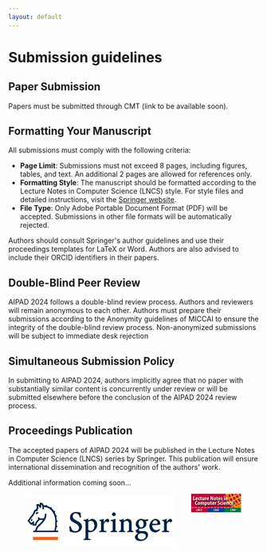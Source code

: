 ```yaml
---
layout: default
---
```


# Submission guidelines

## Paper Submission

<p>Papers must be submitted through CMT (link to be available soon). <!--({{ site.workshop.submission_link }})--></p>

## Formatting Your Manuscript

All submissions must comply with the following criteria:

- **Page Limit**: Submissions must not exceed 8 pages, including figures, tables, and text. An additional 2 pages are allowed for references only.
- **Formatting Style**: The manuscript should be formatted according to the Lecture Notes in Computer Science (LNCS) style. For style files and detailed instructions, visit the [Springer website](https://www.springer.com/gp/computer-science/lncs/conference-proceedings-guidelines).
- **File Type**: Only Adobe Portable Document Format (PDF) will be accepted. Submissions in other file formats will be automatically rejected.

Authors should consult Springer's author guidelines and use their proceedings templates for LaTeX or Word. Authors are also advised to include their ORCID identifiers in their papers. 
<!-- The corresponding author must fill out and sign a Consent-to-Publish form on behalf of all co-authors, and the name on the copyright form should correspond with the name marked on the paper. No changes to authorship will be permitted after submission to Springer.-->

## Double-Blind Peer Review
AIPAD 2024 follows a double-blind review process. Authors and reviewers will remain anonymous to each other. 
Authors must prepare their submissions according to the Anonymity guidelines of MICCAI to ensure the integrity of the double-blind review process. Non-anonymized submissions will be subject to immediate desk rejection

<!-- ## Supplementary Material
Submission of supplementary material is optional and may include:

- Videos showcasing results not included in the main paper.
- Anonymized related submissions to other conferences and journals.
- Technical appendices or reports with detailed proofs and mathematical derivations supplementary to the main paper.

References to any supplementary material should be clearly indicated in the main manuscript. Reviewers are not obligated to review supplementary materials.-->

## Simultaneous Submission Policy
In submitting to AIPAD 2024, authors implicitly agree that no paper with substantially similar content is concurrently under review or will be submitted elsewhere before the conclusion of the AIPAD 2024 review process.

## Proceedings Publication
The accepted papers of AIPAD 2024 will be published in the Lecture Notes in Computer Science (LNCS) series by Springer. This publication will ensure international dissemination and recognition of the authors' work.


Additional information coming soon...

<div align="center" style="display: flex; align-items: center; justify-content: center;">
  <img src="img/Springer_Logo.png" alt="SpringerLogo" title="Springer Logo" width="300" style="margin-right: 30px;"/>
  <img src="img/LNCS-Logo.png" alt="LNCSLogo" title="LNCS Logo" width="100" style="align-self: flex-start;"/>
</div>


<!-- All submissions will go through a double-blind review process. Papers will be selected based on
relevance, significance and novelty of results, technical merit, and clarity of presentation.-->



<!--For regular submissions, the maximum number of pages is 12 (including figures, tables and references), using the 
[LNCS proceedings format](https://www.springer.com/gp/computer-science/lncs/conference-proceedings-guidelines).

**Each accepted paper must be covered by at least one author registration** (either a
*Full registration* or a *Workshop/Tutorial registration*, if you plan to attend
the workshops/tutorials only).

Once accepted, the presence of at least one author at the event and the oral presentation of the paper are mandatory.-->
